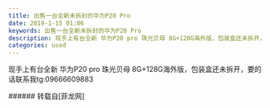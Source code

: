 ```yaml
---
title: 出售一台全新未拆封的华为P20 Pro
date: 2019-1-15 01:06
keywords: 出售一台全新未拆封的华为P20 Pro
description: 现手上有台全新 华为P20 pro 珠光贝母 8G+128G海外版，包装盒还未拆开，要的话联系我tg:09666609883
categories: used
---
```

<td class="t_f" id="postmessage_2692986">

现手上有台全新 华为P20 pro 珠光贝母 8G+128G海外版，包装盒还未拆开，要的话联系我tg:09666609883<br/>
</td>
###### 转载自[菲龙网]